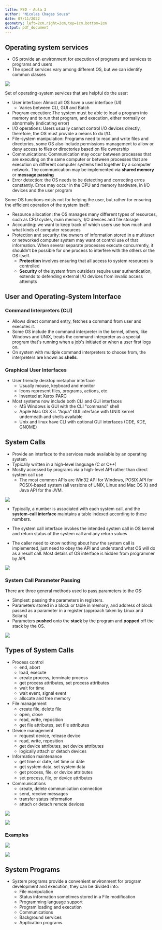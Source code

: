 ```yaml
---
title: FSO - Aula 3
author: "Nicolas Chagas Souza"
date: 07/11/2022
geometry: left=2cm,right=2cm,top=1cm,bottom=2cm
output: pdf_document
---
```


## Operating system services

- OS provide an environment for execution of programs and services to programs and users
- The specif services vary among different OS, but we can identify common classes

![](imgs/08-17-53.png)

Set of operating-system services that are helpful do the user:

- User interface: Almost all OS have a user interface (UI)
  - Varies between CLI, GUI and Batch
- Program execution: The system must be able to load a program into memory and to run that program, and execution, either normally or abnormally (indicating error)
- I/O operations: Users usually cannot control I/O devices directly, therefore, the OS must provide a means to do I/O.
- File-system manipulation: Programs need to read and write files and directories, some OS also include permissions management to allow or deny access to files or directories based on file ownership
- Communications: Communication may occur between processes that are executing on the same computer or between processes that are execution on different computer systems tied together by a computer network. The communication may be implemented via **shared memory** or **message passing**
- Error detection: the OS needs to be detecting and correcting erros constantly. Erros may occur in the CPU and memory hardware, in I/O devices and the user program

Some OS functions exists not for helping the user, but rather for ensuring the efficient operation of the system itself:

- Resource allocation: the OS manages many different types of resources, such as CPU cycles, main memory, I/O devices and file storage
- Accounting: we want to keep track of which users use how much and what kinds of computer resources
- Protection and security: the owners of information stored in a multiuser or networked computer system may want ot control use of that information. When several separate processes execute concurrently, it shouldn't be possible for one process to interfere with the others or the OS itself.
  - **Protection** involves ensuring that all access to system resources is controlled
  - **Security** of the system from outsiders require user authentication, extends to defending external I/O devices from invalid access attempts

## User and Operating-System Interface

### Command Interpreters (CLI)

- Allows direct command entry, fetches a command from user and executes it.
- Some OS include the command interpreter in the kernel, others, like Windows and UNIX, treats the command interpreter as a special program that's running when a job's initiated or when a user first logs on.
- On system with multiple command interpreters to choose from, the interpreters are known as **shells**.

### Graphical User Interfaces

- User friendly desktop metaphor interface
  - Usually mouse, keyboard and monitor
  - Icons represent files, programs, actions, etc
  - Invented at Xerox PARC
- Most systems now include both CLI and GUI interfaces
  - MS Windows is GUI with the CLI "command" shell
  - Apple Mac OS X is "Aqua" GUI interface with UNIX kernel underneath and shells available
  - Unix and linux have CLI with optional GUI interfaces (CDE, KDE, GNOME)

## System Calls

- Provide an interface to the services made available by an operating system
- Typically written in a high-level language (C or C++)
- Mostly accessed by programs via a high-level API rather than direct system call use
  - The most common APIs are Win32 API for Windows, POSIX API for POSIX-based system (all versions of UNIX, Linux and Mac OS X) and Java API for the JVM.

![](imgs/08-45-11.png)

- Typically, a number is associated with each system call, and the **system-call interface** maintains a table indexed according to these numbers.

- The system call interface invokes the intended system call in OS kernel and return status of the system call and any return values.

- The caller need to know nothing about how the system call is implemented, just need to obey the API and understand what OS will do as a result call. Most details of OS interface is hidden from programmer by API.

![](imgs/08-46-29.png)

### System Call Parameter Passing

There are three general methods used to pass parameters to the OS:

- Simplest: passing the parameters in registers.
- Parameters stored in a block or table in memory, and address of block passed as a parameter in a register (approach taken by Linux and Solaris)
- Parameters **pushed** onto the **stack** by the program and **popped** off the stack by the OS.

![](imgs/08-51-51.png)

## Types of System Calls

- Process control
  - end, abort
  - load, execute
  - create process, terminate process
  - get process attributes, set process attributes
  - wait for time
  - wait event, signal event
  - allocate and free memory
- File management
  - create ﬁle, delete ﬁle
  - open, close
  - read, write, reposition
  - get ﬁle attributes, set ﬁle attributes
- Device management
  - request device, release device
  - read, write, reposition
  - get device attributes, set device attributes
  - logically attach or detach devices
- Information maintenance
  - get time or date, set time or date
  - get system data, set system data
  - get process, ﬁle, or device attributes
  - set process, ﬁle, or device attributes
- Communications
  - create, delete communication connection
  - send, receive messages
  - transfer status information
  - attach or detach remote devices

![](imgs/08-53-17.png)

![](imgs/08-55-58.png)

### Examples

![](imgs/08-59-16.png)

![](imgs/08-59-55.png)

## System Programs

- System programs provide a convenient environment for program development and execution, they can be divided into: 
  - File manipulation
  - Status information sometimes stored in a File modification
  - Programming language support
  - Program loading and execution
  - Communications
  - Background services
  - Application programs
